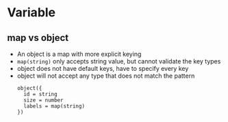 # Variable

## map vs object
- An object is a map with more explicit keying
- `map(string)` only accepts string value, but cannot validate the key types
- object does not have default keys, have to specify every key
- object will not accept any type that does not match the pattern 
  ```
  object({
    id = string
    size = number
    labels = map(string)    
  })
  ```
